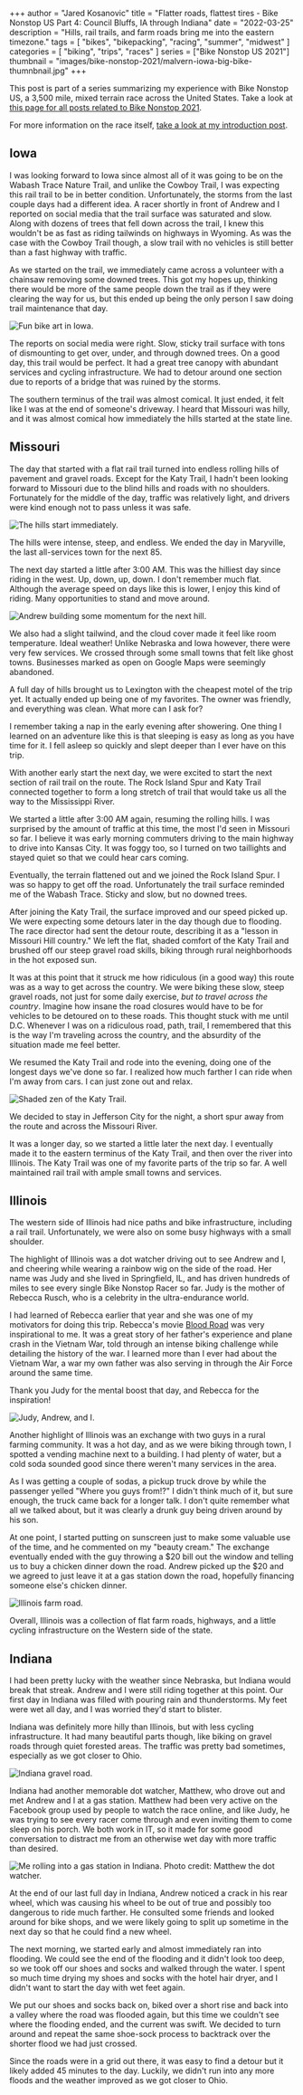 +++
author = "Jared Kosanovic"
title = "Flatter roads, flattest tires - Bike Nonstop US Part 4: Council Bluffs, IA through Indiana"
date = "2022-03-25"
description = "Hills, rail trails, and farm roads bring me into the eastern timezone."
tags = [
    "bikes",
    "bikepacking",
    "racing",
    "summer",
    "midwest"
]
categories = [
    "biking",
    "trips",
    "races"
]
series = ["Bike Nonstop US 2021"]
thumbnail = "images/bike-nonstop-2021/malvern-iowa-big-bike-thumnbnail.jpg"
+++

This post is part of a series summarizing my experience with Bike Nonstop US, a 3,500 mile, mixed terrain race across the United States.
Take a look at [this page for all posts related to Bike Nonstop 2021](/series/bike-nonstop-us-2021/).

For more information on the race itself, [take a look at my introduction post](../introduction).

## Iowa

I was looking forward to Iowa since almost all of it was going to be on the Wabash Trace Nature Trail, and unlike the Cowboy Trail, I was expecting this rail trail to be in better condition.
Unfortunately, the storms from the last couple days had a different idea.
A racer shortly in front of Andrew and I reported on social media that the trail surface was saturated and slow.
Along with dozens of trees that fell down across the trail, I knew this wouldn't be as fast as riding tailwinds on highways in Wyoming.
As was the case with the Cowboy Trail though, a slow trail with no vehicles is still better than a fast highway with traffic.

As we started on the trail, we immediately came across a volunteer with a chainsaw removing some downed trees.
This got my hopes up, thinking there would be more of the same people down the trail as if they were clearing the way for us, but this ended up being the only person I saw doing trail maintenance that day.

![Fun bike art in Iowa.](/images/bike-nonstop-2021/malvern-iowa-big-bike.jpg)

The reports on social media were right. Slow, sticky trail surface with tons of dismounting to get over, under, and through downed trees.
On a good day, this trail would be perfect. It had a great tree canopy with abundant services and cycling infrastructure.
We had to detour around one section due to reports of a bridge that was ruined by the storms.

The southern terminus of the trail was almost comical.
It just ended, it felt like I was at the end of someone's driveway.
I heard that Missouri was hilly, and it was almost comical how immediately the hills started at the state line.

## Missouri

The day that started with a flat rail trail turned into endless rolling hills of pavement and gravel roads.
Except for the Katy Trail, I hadn't been looking forward to Missouri due to the blind hills and roads with no shoulders.
Fortunately for the middle of the day, traffic was relatively light, and drivers were kind enough not to pass unless it was safe.

![The hills start immediately.](/images/bike-nonstop-2021/missouri-hills.jpg)

The hills were intense, steep, and endless.
We ended the day in Maryville, the last all-services town for the next 85.

The next day started a little after 3:00 AM.
This was the hilliest day since riding in the west.
Up, down, up, down.
I don't remember much flat.
Although the average speed on days like this is lower, I enjoy this kind of riding.
Many opportunities to stand and move around.

![Andrew building some momentum for the next hill.](/images/bike-nonstop-2021/missouri-hills-andrew.jpg)

We also had a slight tailwind, and the cloud cover made it feel like room temperature. Ideal weather!
Unlike Nebraska and Iowa however, there were very few services.
We crossed through some small towns that felt like ghost towns.
Businesses marked as open on Google Maps were seemingly abandoned.

A full day of hills brought us to Lexington with the cheapest motel of the trip yet.
It actually ended up being one of my favorites.
The owner was friendly, and everything was clean.
What more can I ask for?

I remember taking a nap in the early evening after showering.
One thing I learned on an adventure like this is that sleeping is easy as long as you have time for it.
I fell asleep so quickly and slept deeper than I ever have on this trip.

With another early start the next day, we were excited to start the next section of rail trail on the route.
The Rock Island Spur and Katy Trail connected together to form a long stretch of trail that would take us all the way to the Mississippi River.

We started a little after 3:00 AM again, resuming the rolling hills.
I was surprised by the amount of traffic at this time, the most I'd seen in Missouri so far.
I believe it was early morning commuters driving to the main highway to drive into Kansas City.
It was foggy too, so I turned on two taillights and stayed quiet so that we could hear cars coming.

Eventually, the terrain flattened out and we joined the Rock Island Spur.
I was so happy to get off the road.
Unfortunately the trail surface reminded me of the Wabash Trace.
Sticky and slow, but no downed trees.

After joining the Katy Trail, the surface improved and our speed picked up.
We were expecting some detours later in the day though due to flooding.
The race director had sent the detour route, describing it as a "lesson in Missouri Hill country."
We left the flat, shaded comfort of the Katy Trail and brushed off our steep gravel road skills, biking through rural neighborhoods in the hot exposed sun.

It was at this point that it struck me how ridiculous (in a good way) this route was as a way to get across the country.
We were biking these slow, steep gravel roads, not just for some daily exercise, _but to travel across the country_.
Imagine how insane the road closures would have to be for vehicles to be detoured on to these roads.
This thought stuck with me until D.C.
Whenever I was on a ridiculous road, path, trail, I remembered that this is the way I'm traveling across the country, and the absurdity of the situation made me feel better.

We resumed the Katy Trail and rode into the evening, doing one of the longest days we've done so far.
I realized how much farther I can ride when I'm away from cars.
I can just zone out and relax.

![Shaded zen of the Katy Trail.](/images/bike-nonstop-2021/katy-trail.jpg)

We decided to stay in Jefferson City for the night, a short spur away from the route and across the Missouri River.

It was a longer day, so we started a little later the next day.
I eventually made it to the eastern terminus of the Katy Trail, and then over the river into Illinois.
The Katy Trail was one of my favorite parts of the trip so far.
A well maintained rail trail with ample small towns and services.

## Illinois

The western side of Illinois had nice paths and bike infrastructure, including a rail trail.
Unfortunately, we were also on some busy highways with a small shoulder.

The highlight of Illinois was a dot watcher driving out to see Andrew and I, and cheering while wearing a rainbow wig on the side of the road.
Her name was Judy and she lived in Springfield, IL, and has driven hundreds of miles to see every single Bike Nonstop Racer so far.
Judy is the mother of Rebecca Rusch, who is a celebrity in the ultra-endurance world.

I had learned of Rebecca earlier that year and she was one of my motivators for doing this trip.
Rebecca's movie [Blood Road](https://www.redbull.com/us-en/films/blood-road) was very inspirational to me.
It was a great story of her father's experience and plane crash in the Vietnam War, told through an intense biking challenge while detailing the history of the war.
I learned more than I ever had about the Vietnam War, a war my own father was also serving in through the Air Force around the same time.

Thank you Judy for the mental boost that day, and Rebecca for the inspiration!

![Judy, Andrew, and I.](/images/bike-nonstop-2021/judy.JPG)

Another highlight of Illinois was an exchange with two guys in a rural farming community.
It was a hot day, and as we were biking through town, I spotted a vending machine next to a building.
I had plenty of water, but a cold soda sounded good since there weren't many services in the area.

As I was getting a couple of sodas, a pickup truck drove by while the passenger yelled "Where you guys from!?"
I didn't think much of it, but sure enough, the truck came back for a longer talk.
I don't quite remember what all we talked about, but it was clearly a drunk guy being driven around by his son.

At one point, I started putting on sunscreen just to make some valuable use of the time, and he commented on my "beauty cream."
The exchange eventually ended with the guy throwing a $20 bill out the window and telling us to buy a chicken dinner down the road.
Andrew picked up the $20 and we agreed to just leave it at a gas station down the road, hopefully financing someone else's chicken dinner.

![Illinois farm road.](/images/bike-nonstop-2021/illinois-farm-road.jpg)

Overall, Illinois was a collection of flat farm roads, highways, and a little cycling infrastructure on the Western side of the state.

## Indiana

I had been pretty lucky with the weather since Nebraska, but Indiana would break that streak.
Andrew and I were still riding together at this point.
Our first day in Indiana was filled with pouring rain and thunderstorms.
My feet were wet all day, and I was worried they'd start to blister.

Indiana was definitely more hilly than Illinois, but with less cycling infrastructure.
It had many beautiful parts though, like biking on gravel roads through quiet forested areas.
The traffic was pretty bad sometimes, especially as we got closer to Ohio.

![Indiana gravel road.](/images/bike-nonstop-2021/indiana-gravel.jpg)

Indiana had another memorable dot watcher, Matthew, who drove out and met Andrew and I at a gas station.
Matthew had been very active on the Facebook group used by people to watch the race online, and like Judy, he was trying to see every racer come through and even inviting them to come sleep on his porch.
We both work in IT, so it made for some good conversation to distract me from an otherwise wet day with more traffic than desired.

![Me rolling into a gas station in Indiana. Photo credit: Matthew the dot watcher.](/images/bike-nonstop-2021/rolling-into-indiana-gas-station.JPG)

At the end of our last full day in Indiana, Andrew noticed a crack in his rear wheel, which was causing his wheel to be out of true and possibly too dangerous to ride much farther.
He consulted some friends and looked around for bike shops, and we were likely going to split up sometime in the next day so that he could find a new wheel.

The next morning, we started early and almost immediately ran into flooding.
We could see the end of the flooding and it didn't look too deep, so we took off our shoes and socks and walked through the water.
I spent so much time drying my shoes and socks with the hotel hair dryer, and I didn't want to start the day with wet feet again.

We put our shoes and socks back on, biked over a short rise and back into a valley where the road was flooded again, but this time we couldn't see where the flooding ended, and the current was swift.
We decided to turn around and repeat the same shoe-sock process to backtrack over the shorter flood we had just crossed.

Since the roads were in a grid out there, it was easy to find a detour but it likely added 45 minutes to the day.
Luckily, we didn't run into any more floods and the weather improved as we got closer to Ohio.

